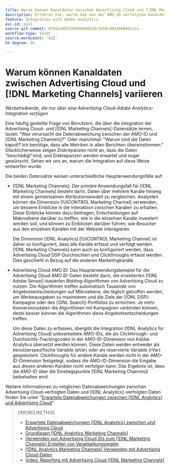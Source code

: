 ```yaml
---
title: Warum können Kanaldaten zwischen Advertising Cloud und [!DNL Marketing Channels] variieren
description: Erfahren Sie, warum die von der AMO-ID verfolgten Kanaldaten von den von [!DNL Analytics Marketing Channels] verfolgten Kanaldaten variieren können.
feature: Integration with Adobe Analytics
exl-id: null
source-git-commit: 0f0a2e907d39900968b29c3b59c8034b604911ce
workflow-type: tm+mt
source-wordcount: '422'
ht-degree: 0%

---
```


# Warum können Kanaldaten zwischen Advertising Cloud und [!DNL Marketing Channels] variieren

*Werbetreibende, die nur über eine Advertising Cloud-Adobe Analytics-Integration verfügen*

Eine häufig gestellte Frage von Benutzern, die über die Integration der Advertising Cloud- und [!DNL Marketing Channels]-Datensätze lernen, lautet: &quot;Was verursacht die Datenabweichung zwischen der AMO-ID und [!DNL Marketing Channels]?&quot; Oder manchmal: &quot;Warum sind die Daten kaputt? Ich benötige, dass alle Metriken in allen Berichten übereinstimmen.&quot; Glücklicherweise zeigen Diskrepanzen nicht an, dass die Daten &quot;beschädigt&quot;sind, und Diskrepanzen werden erwartet und sogar gewünscht. Sehen wir uns an, warum die Integration auf diese Weise entworfen wurde.

Die beiden Datensätze weisen unterschiedliche Hauptanwendungsfälle auf:

* [!DNL Marketing Channels]: Der primäre Anwendungsfall für  [!DNL Marketing Channels] besteht darin, Daten über mehrere Kanäle hinweg mit einem gemeinsamen Attributionsmodell zu vergleichen. Analysten können die Dimension [!UICONTROL Marketing Channel] verwenden, um bessere Einblicke in die Interaktion zwischen Kanälen zu erhalten. Diese Einblicke können dazu beitragen, Entscheidungen auf Makroebene darüber zu treffen, wie in die einzelnen Kanäle investiert werden soll, und können zu Einblicken darüber führen, wie Besucher aus den einzelnen Kanälen mit der Website interagieren.

   Die Dimension [!DNL Analytics] [!UICONTROL Marketing Channel] ist daher so konfiguriert, dass alle Kanäle erfasst und verfolgt werden. [!DNL Marketing Channels] kann auch so konfiguriert werden, dass Advertising Cloud DSP-Durchsichten und Clickthroughs erfasst werden. Dies geschieht in Bezug auf die anderen Marketingkanäle.

* Advertising Cloud AMO ID: Das Hauptanwendungsbeispiel für die Advertising Cloud AMO ID-Daten besteht darin, die erweiterten [!DNL Adobe Sensei]-basierten Bidding-Algorithmen von Advertising Cloud zu nutzen. Die Algorithmen treffen automatisch Tausende von Angebotsentscheidungen auf Mikroebene, die täglich getroffen werden, um Werbeausgaben zu maximieren und die Ziele der [!DNL DSP]-Kampagne oder des [!DNL Search]-Portfolios zu erreichen. Je mehr Konversionsdaten die Algorithmen mit Kampagnen verbinden können, desto besser können die Algorithmen diese Angebotsentscheidungen treffen.

   Um diese Daten zu erfassen, übergibt die Integration [!DNL Analytics for Advertising Cloud] unbearbeitete AMO-IDs, die als Clickthrough- und Durchsichts-Trackingcodes in der AMO-ID-Dimension von Adobe Analytics übersetzt werden können. Diese Daten werden entweder als benutzerspezifische Variable (eVar) oder als reservierte Variable (rVar) gespeichert. Clickthroughs für andere Kanäle werden nicht in der AMO-ID-Dimension festgelegt, sodass die AMO-ID-Dimension die Eingabe aus diesen anderen Kanälen nicht verfolgen kann. Das Ergebnis ist, dass die AMO-ID über die Einstiegspunkte [!DNL Marketing Channes]l beibehalten wird.

Weitere Informationen zu möglichen Datenabweichungen zwischen Advertising Cloud-verfolgten Daten und [!DNL Analytics]-verfolgten Daten finden Sie unter &quot;[Erwartete Datenabweichungen zwischen [!DNL Analytics] und Advertising Cloud](../data-variances.md)&quot;.

>[!MORELIKETHIS]
>
>* [Erwartete Datenabweichungen  [!DNL Analytics] zwischen und Advertising Cloud](/help/integrations/analytics/data-variances.md)
>* [Grundlagen [!DNL Analytics Marketing Channels]](mc-overview.md)
>* [Verwenden von Advertising Cloud IDs zum  [!DNL Marketing Channels] Erstellen von Verarbeitungsregeln](mc-ids.md)
>* [ [!DNL Analytics Marketing Channels] Verwenden mit Advertising Cloud-Daten](mc-ac-data.md)
>* [Video: Reporting mit Advertising Cloud [!DNL Marketing Channels]](https://experienceleague.adobe.com/docs/advertising-cloud-learn/tutorials/analytics/analytics-reporting-a4adc.html)

